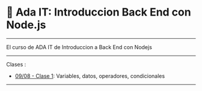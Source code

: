 # :book: Ada IT: Introduccion Back End con Node.js

---

El curso de ADA IT de Introduccion a Back End con Nodejs

---

Clases :

- [09/08 - Clase 1](): Variables, datos, operadores, condicionales

---
